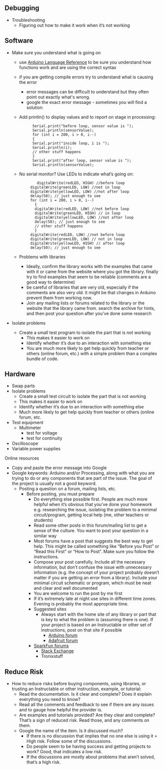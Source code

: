## Debugging
   - Troubleshooting
     - Figuring out how to make it work when it’s not working

## Software
  - Make sure you understand what is going on
    - use [Arduino Language Reference](https://www.arduino.cc/reference/en/) to be sure you understand how functions work and are using the correct syntax
    - if you are getting compile errors try to understand what is causing the error
      - error messages can be difficult to understand but they often point out exactly what's wrong. 
      - google the exact error message - sometimes you will find a solution
    - Add println() to display values and to report on stage in processing:
    
				Serial.print("before loop, sensor value is ");
				Serial.println(sensorValue);
				for (int i = 200, i > 0, i--)
				{
				Serial.print("inside loop, i is ");
				Serial.println(i);
				// other stuff happens
				}
				Serial.print("after loop, sensor value is ");
				Serial.println(sensorValue);
        
     - No serial monitor? Use LEDs to indicate what’s going on:
           
                   digitalWrite(redLED, HIGH) //before loop
				digitalWrite(greenLED, LOW) //not in loop
				digitalWrite(yellowLED, LOW) //not after loop
				delay(50); // just enough to see
				for (int i = 200, i > 0, i--)
				  {
				  digitalWrite(redLED, LOW) //not before loop
				  digitalWrite(greenLED, HIGH) // in loop
				  digitalWrite(yellowLED, LOW) //not after loop
				  delay(50); // just enough to see
				  // other stuff happens
				  }
				digitalWrite(redLED, LOW) //not before loop
				digitalWrite(greenLED, LOW) // not in loop
				digitalWrite(yellowLED, HIGH) // after loop
				delay(50); // just enough to see
        
	- Problems with libraries
	  - Ideally, confirm the library works with the examples that came with it or came from the website where you got the library. finally try to find examples that seem to be reliable (comments are a good way to determine)
	  - be careful of libraries that are very old, especially if the comments are also very old. it might be that changes in Arduino prevent them from working now.
	  - Join any mailing lists or forums related to the library or the website that the library came from. search the archive for hints, and then post your question after you’ve done some research

- Isolate problems
  - Create a small test program to isolate the part that is not working
    - This makes it easier to work on
    - Identify whether it’s due to an interaction with something else
    - You are much more likely to get help quickly from teacher or others (online forum, etc.) with a simple problem than a complex bundle of code.


 ## Hardware
 - Swap parts
 - Isolate problems
   - Create a small test circuit to isolate the part that is not working
   - This makes it easier to work on
   - Identify whether it’s due to an interaction with something else
   - Much more likely to get help quickly from teacher or others (online forum, etc.
  - Test equipment
    - Multimeter
      - test for voltage
      - test for continuity
   - Oscilloscope
   - Variable power supplies

Online resources
 - Copy and paste the error message into Google
 - Google keywords: Arduino and/or Processing, along with what you are trying to do or any components that are part of the issue. The goal of the project is usually not a good keyword.
   - Posting a question on a forum, mailing lists, etc.
     - Before posting, you must prepare
       - Do everything else possible first. People are much more helpful when it’s obvious that you’ve done your homework e.g. researching the issue, isolating the problem to a minimal circuit/program, getting local help (me, other teachers or students)
       - Read some other posts in this forum/mailing list to get a sense of the culture. You want to post your question in a similar way
       - Most forums have a post that suggests the best way to get help. This might be called something like “Before you Post” or “Read this First” or “How to Post”. Make sure you follow the instructions.
       - Compose your post carefully. Include all the necessary information, but don’t confuse the issue with unnecessary information (e.g. the concept of your project probably doesn’t matter if you are getting an error from a library). Include your minimal circuit schematic or program, which must be neat and clear and well documented
       - You are welcome to run the post by me first
       - If it’s extremely late at night use sites in different time zones. Evening is probably the most appropriate time.
       - Suggested sites
         - Always start with the home site of any library or part that is key to what the problem is (assuming there is one). If your project is based on an Instructable or other set of instructions, post on that site if possible
           - [Arduino forum](https://forum.arduino.cc/)
           - [Adafruit forum](https://forums.adafruit.com/)
	   - [SparkFun forums](https://forum.sparkfun.com/)
           - [Stack Exchange](https://stackexchange.com/)
           - Tronixstuff

## Reduce Risk
- How to reduce risks before buying components, using libraries, or trusting an Instructable or other instruction, example, or tutorial:
  - Read the documentation. Is it clear and complete? Does it explain everything you need to know?
  - Read all the comments and feedback to see if there are any issues and to gauge how helpful the provider is. 
  - Are examples and tutorials provided? Are they clear and complete? That’s a sign of reduced risk. Read those, and any comments on them.
  - Google the name of the item. Is it discussed much? 
    - If there is no discussion that implies that no one else is using it = High risk. Follow some of the discussions. 
    - Do people seem to be having success and getting projects to work? Good, that indicates a low risk. 
    - If the discussions are mostly about problems that aren’t solved, that’s a high risk.







